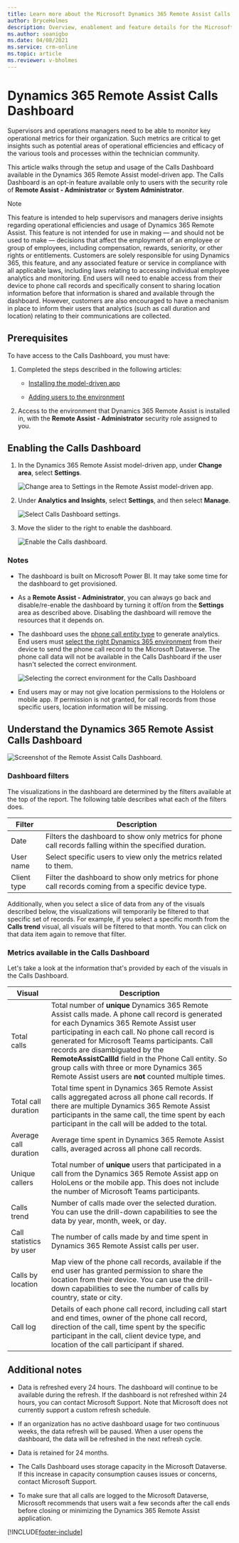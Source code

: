 ```yaml
---
title: Learn more about the Microsoft Dynamics 365 Remote Assist Calls Dashboard
author: BryceHolmes
description: Overview, enablement and feature details for the Microsoft Dynamics 365 Remote Assist Calls Dashboard
ms.author: soanigbo
ms.date: 04/08/2021
ms.service: crm-online
ms.topic: article
ms.reviewer: v-bholmes
---
```


# Dynamics 365 Remote Assist Calls Dashboard

Supervisors and operations managers need to be able to monitor key operational metrics for their organization. Such metrics are critical to get insights such as potential areas of operational efficiencies and efficacy of the various tools and processes within the technician community.

This article walks through the setup and usage of the Calls Dashboard available in the Dynamics 365 Remote Assist model-driven app. The Calls Dashboard is an opt-in feature available only to users with the security role of **Remote Assist - Administrator** or **System Administrator**.

> [!Note]
> This feature is intended to help supervisors and managers derive insights regarding operational efficiencies and usage of Dynamics 365 Remote Assist. This feature is not intended for use in making — and should not be used to make — decisions that affect the employment of an employee or group of employees, including compensation, rewards, seniority, or other rights or entitlements. Customers are solely responsible for using Dynamics 365, this feature, and any associated feature or service in compliance with all applicable laws, including laws relating to accessing individual employee analytics and monitoring. End users will need to enable access from their device to phone call records and specifically consent to sharing location information before that information is shared and available through the dashboard. However, customers are also encouraged to have a mechanism in place to inform their users that analytics (such as call duration and location) relating to their communications are collected.

## Prerequisites

To have access to the Calls Dashboard, you must have:

1. Completed the steps described in the following articles:

    - [Installing the model-driven app](./ra-webapp-install.md)
    
    - [Adding users to the environment](./asset-capture-add-users.md#assign-dynamics-365-security-roles)

2. Access to the environment that Dynamics 365 Remote Assist is installed in, with the **Remote Assist - Administrator** security role assigned to you.

## Enabling the Calls Dashboard

1. In the Dynamics 365 Remote Assist model-driven app, under **Change area**, select **Settings**.

    ![Change area to Settings in the Remote Assist model-driven app](media/webapp-settings-selector.png).

2. Under **Analytics and Insights**, select **Settings**, and then select **Manage**.

    ![Select Calls Dashboard settings](media/CallsDashboardSettings.png).

3. Move the slider to the right to enable the dashboard.

    ![Enable the Calls dashboard](media/CallsDashboardEnable.png).

### Notes

- The dashboard is built on Microsoft Power BI. It may take some time for the dashboard to get provisioned.

- As a **Remote Assist - Administrator**, you can always go back and disable/re-enable the dashboard by turning it off/on from the **Settings** area as described above. Disabling the dashboard will remove the resources that it depends on.

- The dashboard uses the [phone call entity type](/dynamics365/customer-engagement/web-api/phonecall) to generate analytics. End users must [select the right Dynamics 365 environment](./asset-capture-add-users.md#selecting-the-right-environment-from-the-client-app) from their device to send the phone call record to the Microsoft Dataverse. The phone call data will not be available in the Calls Dashboard if the user hasn't selected the correct environment.

    ![Selecting the correct environment for the Calls Dashboard](media/02.07-contacts-call-prompt.png)

- End users may or may not give location permissions to the Hololens or mobile app. If permission is not granted, for call records from those specific users, location information will be missing.

## Understand the Dynamics 365 Remote Assist Calls Dashboard

![Screenshot of the Remote Assist Calls Dashboard](media/CallsDashboardFull.png).

### Dashboard filters

The visualizations in the dashboard are determined by the filters available at the top of the report. The following table describes what each of the filters does.

| Filter | Description |
| --- | --- |
| Date | Filters the dashboard to show only metrics for phone call records falling within the specified duration. |
| User name | Select specific users to view only the metrics related to them. |
| Client type | Filter the dashboard to show only metrics for phone call records coming from a specific device type. |

Additionally, when you select a slice of data from any of the visuals described below, the visualizations will temporarily be filtered to that specific set of records. For example, if you select a specific month from the **Calls trend** visual, all visuals will be filtered to that month. You can click on that data item again to remove that filter.

### Metrics available in the Calls Dashboard

Let's take a look at the information that's provided by each of the visuals in the Calls Dashboard.

| Visual | Description |
| --- | --- |
| Total calls | Total number of **unique** Dynamics 365 Remote Assist calls made. A phone call record is generated for each Dynamics 365 Remote Assist user participating in each call. No phone call record is generated for Microsoft Teams participants. Call records are disambiguated by the **RemoteAssistCallId** field in the Phone Call entity. So group calls with three or more Dynamics 365 Remote Assist users are **not** counted multiple times. |
| Total call duration | Total time spent in Dynamics 365 Remote Assist calls aggregated across all phone call records. If there are multiple Dynamics 365 Remote Assist participants in the same call, the time spent by each participant in the call will be added to the total. |
| Average call duration | Average time spent in Dynamics 365 Remote Assist calls, averaged across all phone call records. |
| Unique callers | Total number of **unique** users that participated in a call from the Dynamics 365 Remote Assist app on HoloLens or the mobile app. This does not include the number of Microsoft Teams participants. |
| Calls trend | Number of calls made over the selected duration. You can use the drill-down capabilities to see the data by year, month, week, or day. |
| Call statistics by user | The number of calls made by and time spent in Dynamics 365 Remote Assist calls per user. |
| Calls by location | Map view of the phone call records, available if the end user has granted permission to share the location from their device. You can use the drill-down capabilities to see the number of calls by country, state or city. |
| Call log | Details of each phone call record, including call start and end times, owner of the phone call record, direction of the call, time spent by the specific participant in the call, client device type, and location of the call participant if shared. |

## Additional notes

- Data is refreshed every 24 hours. The dashboard will continue to be available during the refresh. If the dashboard is not refreshed within 24 hours, you can contact Microsoft Support. Note that Microsoft does not currently support a custom refresh schedule.

- If an organization has no active dashboard usage for two continuous weeks, the data refresh will be paused. When a user opens the dashboard, the data will be refreshed in the next refresh cycle.

- Data is retained for 24 months.

- The Calls Dashboard uses storage capacity in the Microsoft Dataverse. If this increase in capacity consumption causes issues or concerns, contact Microsoft Support.

- To make sure that all calls are logged to the Microsoft Dataverse, Microsoft recommends that users wait a few seconds after the call ends before closing or minimizing the Dynamics 365 Remote Assist application. 

[!INCLUDE[footer-include](../includes/footer-banner.md)]
